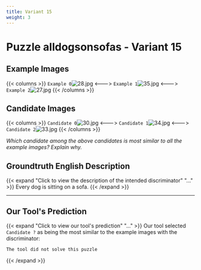 ```yaml
---
title: Variant 15
weight: 3
---
```


# Puzzle alldogsonsofas - Variant 15

## Example Images
{{< columns >}}
`Example 0`![28.jpg](/natscene-data/images/28.jpg)
<--->
`Example 1`![35.jpg](/natscene-data/images/35.jpg)
<--->
`Example 2`![27.jpg](/natscene-data/images/27.jpg)
{{< /columns >}}

## Candidate Images
{{< columns >}}
`Candidate 0`![30.jpg](/natscene-data/images/30.jpg)
<--->
`Candidate 1`![34.jpg](/natscene-data/images/34.jpg)
<--->
`Candidate 2`![33.jpg](/natscene-data/images/33.jpg)
{{< /columns >}}

*Which candidate among the above candidates is most similar to all the example images? Explain why.*

## Groundtruth English Description

{{< expand "Click to view the description of the intended discriminator" "..." >}}
Every dog is sitting on a sofa.
{{< /expand >}}

---



## Our Tool's Prediction

{{< expand "Click to view our tool's prediction" "..." >}}
Our tool selected `Candidate ?` as being the most similar to the example images with the discriminator:
```plaintext
The tool did not solve this puzzle
```
{{< /expand >}}

